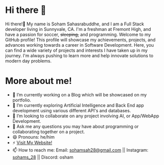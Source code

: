# Hi there 👋

Hi there!👋 My name is Soham Sahasrabuddhe, and I am a Full Stack developer living in Sunnyvale, CA. I'm a freshman at Fremont High, and have a passion for soccer, ~~sleeping,~~ and programming. Welcome to my GitHub profile! This profile will showcase my achievements, projects, and advances working towards a career in Software Development. Here, you can find a wide variety of projects and interests I have taken up in my journey. I'm always pushing to learn more and help innovate solutions to modern day problems.

# More about me!

- 🔭 I’m currently working on a Blog which will be showcased on my portfolio.
- 🌱 I’m currently exploring Artificial Intelligence and Back End app development using various different API's and databases.
- 👯 I’m looking to collaborate on any project involving AI, or App/WebApp Development.
- 💬 Ask me any questions you may have about programming or collaborating together on a project. 
- 😄 Pronouns: he/him
- ⚡ [Visit My Website!](https://my-portfolio-pink-eight-37.vercel.app/)
- 📫 How to reach me: Email: sohamsah28@gmail.com || Instagram: [sohams_28]([url](https://www.instagram.com/sohams_28/)) || Discord: osham

